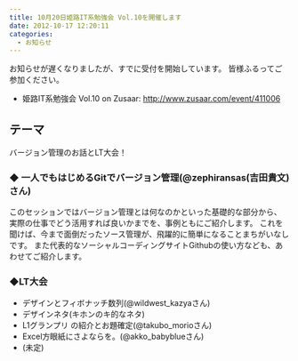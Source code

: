 ```yaml
---
title: 10月20日姫路IT系勉強会 Vol.10を開催します
date: 2012-10-17 12:20:11
categories:
  - お知らせ
---
```


お知らせが遅くなりましたが、すでに受付を開始しています。
皆様ふるってご参加ください。

- 姫路IT系勉強会 Vol.10 on Zusaar: <http://www.zusaar.com/event/411006>

## テーマ

バージョン管理のお話とLT大会！

### ◆ 一人でもはじめるGitでバージョン管理(@zephiransas(吉田貴文)さん)

このセッションではバージョン管理とは何なのかといった基礎的な部分から、 実際の仕事でどう活用すれば良いかまでを、事例ともにご紹介します。
これを聞けば、今まで面倒だったソース管理が、飛躍的に簡単になることまちがいなしです。
また代表的なソーシャルコーディングサイトGithubの使い方なども、あわせてご紹介します。

### ◆LT大会

- デザインとフィボナッチ数列(@wildwest\_kazyaさん)
- デザインネタ(キホンのキ的なネタ)
- L1グランプリ の紹介とお題確定(@takubo\_morioさん)
- Excel方眼紙にさよならを。(@akko\_babyblueさん)
- (未定)
